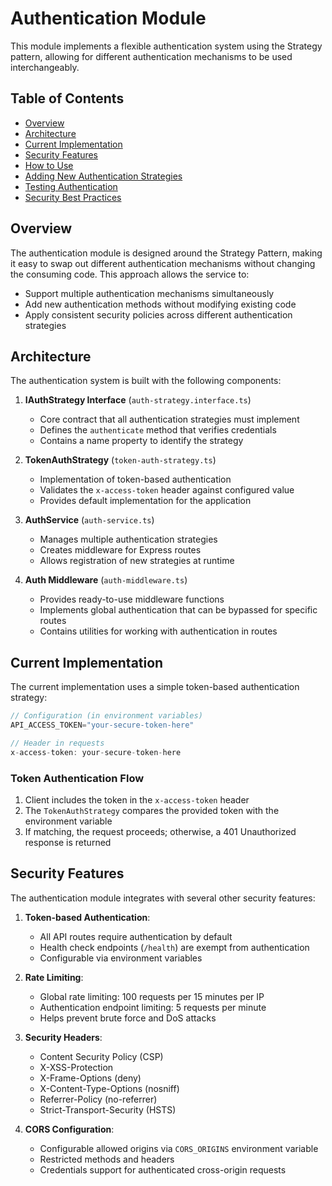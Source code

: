 # Authentication Module

This module implements a flexible authentication system using the Strategy pattern, allowing for different authentication mechanisms to be used interchangeably.

## Table of Contents

- [Overview](#overview)
- [Architecture](#architecture)
- [Current Implementation](#current-implementation)
- [Security Features](#security-features)
- [How to Use](#how-to-use)
- [Adding New Authentication Strategies](#adding-new-authentication-strategies)
- [Testing Authentication](#testing-authentication)
- [Security Best Practices](#security-best-practices)

## Overview

The authentication module is designed around the Strategy Pattern, making it easy to swap out different authentication mechanisms without changing the consuming code. This approach allows the service to:

- Support multiple authentication mechanisms simultaneously
- Add new authentication methods without modifying existing code
- Apply consistent security policies across different authentication strategies

## Architecture

The authentication system is built with the following components:

1. **IAuthStrategy Interface** (`auth-strategy.interface.ts`)

   - Core contract that all authentication strategies must implement
   - Defines the `authenticate` method that verifies credentials
   - Contains a name property to identify the strategy

2. **TokenAuthStrategy** (`token-auth-strategy.ts`)

   - Implementation of token-based authentication
   - Validates the `x-access-token` header against configured value
   - Provides default implementation for the application

3. **AuthService** (`auth-service.ts`)

   - Manages multiple authentication strategies
   - Creates middleware for Express routes
   - Allows registration of new strategies at runtime

4. **Auth Middleware** (`auth-middleware.ts`)
   - Provides ready-to-use middleware functions
   - Implements global authentication that can be bypassed for specific routes
   - Contains utilities for working with authentication in routes

## Current Implementation

The current implementation uses a simple token-based authentication strategy:

```typescript
// Configuration (in environment variables)
API_ACCESS_TOKEN="your-secure-token-here"

// Header in requests
x-access-token: your-secure-token-here
```

### Token Authentication Flow

1. Client includes the token in the `x-access-token` header
2. The `TokenAuthStrategy` compares the provided token with the environment variable
3. If matching, the request proceeds; otherwise, a 401 Unauthorized response is returned

## Security Features

The authentication module integrates with several other security features:

1. **Token-based Authentication**:

   - All API routes require authentication by default
   - Health check endpoints (`/health`) are exempt from authentication
   - Configurable via environment variables

2. **Rate Limiting**:

   - Global rate limiting: 100 requests per 15 minutes per IP
   - Authentication endpoint limiting: 5 requests per minute
   - Helps prevent brute force and DoS attacks

3. **Security Headers**:

   - Content Security Policy (CSP)
   - X-XSS-Protection
   - X-Frame-Options (deny)
   - X-Content-Type-Options (nosniff)
   - Referrer-Policy (no-referrer)
   - Strict-Transport-Security (HSTS)

4. **CORS Configuration**:
   - Configurable allowed origins via `CORS_ORIGINS` environment variable
   - Restricted methods and headers
   - Credentials support for authenticated cross-origin requests
